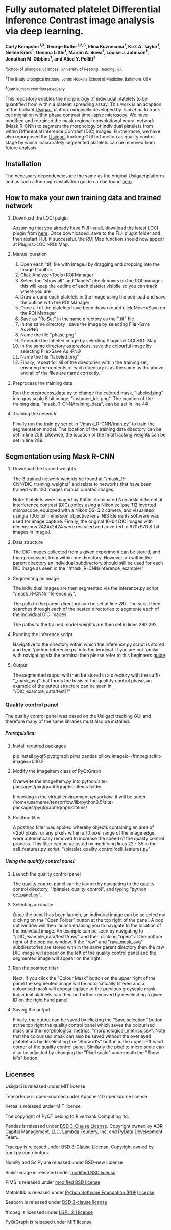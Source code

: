 # Fully automated platelet Differential Inference Contrast image analysis via deep learning. 

**Carly Kempster<sup>1,3</sup>, George Butler<sup>1,2,3</sup>, Elina Kuznecova<sup>1</sup>, Kirk A. Taylor<sup>1</sup>, Neline Kriek<sup>1</sup>, Gemma Little<sup>1</sup>, Marcin A. Sowa<sup>1</sup>, Louise J. Johnson<sup>1</sup>, Jonathan M. Gibbins<sup>1</sup>, and Alice Y. Pollitt<sup>1</sup>**

<sup><sup>1</sup>School of Biological Sciences, University of Reading, Reading, UK</sup>

<sup><sup>2</sup>The Brady Urological Institute, Johns Hopkins School of Medicine, Baltimore, USA</sup>

<sup><sup>3</sup>Both authors contributed equally</sup>
	
	
	
This repository enables the morphology of indiviudal platelets to be quantified from within a platelet spreading assay. This work is an adaption of the brilliant [Usiigaci](https://github.com/oist/Usiigaci) platform originally developed by Tsai *et al.* to track cell migration within phase contrast time-lapse microsopy. We have modified and retrained the mask regional convolutional neural network (Mask R-CNN) to segment the morphology of individual platelets from within Differential Inference Contrast (DIC) images. Furthermore, we have also repurposed the [Usiigaci](https://github.com/oist/Usiigaci) tracking GUI to function as quality control stage by which inaccurately segmented platelets can be removed from future analysis. 


## Installation 
The necessary dependencies are the same as the original Usiigaci platform and as such a thorough installation guide can be found [here](https://github.com/oist/Usiigaci#dependencies).
	

## How to make your own training data and trained network

1. Download the LOCI pulgin
	
	 Assuming that you already have FIJI install, download the latest LOCI plugin from [here](https://sites.imagej.net/LOCI/plugins/LOCI/). Once downloaded, save to the FIJI plugin folder and then restart FIJI. If successful, the ROI Map function should now appear at Plugins>LOCI>ROI Map.

2. Manual curation 
	
	1) Open each ‘.tif’ file with ImageJ by dragging and dropping into the ImageJ toolbar
	2) Click Analyze>Tools>ROI Manager
	3) Select the "show all" and "labels" check boxes on the ROI manager - this will keep the outline of each platelet visibile so you can track where you are
	4) Draw around each platelets in the image using the ped-pad and save the outline with the ROI Manager
	5) Once all of the platelets have been drawn round click Move>Save on the ROI Manager
	6) Save as "RoiSet" in the same directory as the ".tif" file
	7) In the same directory , save the image by selecting File>Save As>PNG
	8) Name the file "phase.png"
	9) Generate the labeled image by selecting Plugins>LOCI>ROI Map
	10) In the same directory as previous, save the colourful image by selecting File>Save As>PNG
	11) Name the file "labeled.png"
	12) Finally, repeat for all of the directories within the training set, ensuring the contents of each directory is as the same as the above, and all of the files are name correctly. 

3. Preprocess the training data
	
	Run the preprocess_data.py to change the colored mask, "labeled.png" into gray scale 8 bit image, "instance_ids.png". The location of the training data, "mask_R-CNN/training_data", can be set in line 44 
	
4. Training the network
	
	Finally run the train.py script in "/mask_R-CNN/train.py" to train the segmentation model. The location of the training data directory can be set in line 258. Likewise, the location of the final tracking weights can be set in line 289.

## Segmentation using Mask R-CNN

1. Download the trained weights
	
	The 3 trained network weights be found at "/mask_R-CNN/DIC_training_weights" and relate to networks that have been trained with 120 images manual curated images.

	Note: Platelets were imaged by Köhler illuminated Nomarski differential interference contrast (DIC) optics using a Nikon eclipse Ti2 inverted microscope, equipped with a Nikon DS-Qi2 camera, and visualised using a 100x oil immersion objective lens. NIS Elements software was used for image capture. Finally, the original 16-bit DIC images with dimensions 2424x2424 were rescaled and coverted to 970x970 8-bit images in ImageJ. 


2. Data structure
	
	The DIC images collected from a given experiment can be stored, and then processed, from within one directory. However, an within the parent directory an individual subdirectory should still be used for each DIC image as seen in the "/mask_R-CNN/inference_example/"


3. Segmenting an image
	
	The individual images are then segmented via the inference.py script, "/mask_R-CNN/inference.py".
	
	The path to the parent directory can be set at line 287. The script then searches through each of the nested directories to segmente each of the individual DIC images.
	
	The paths to the trained model weights are then set in lines 290:292

3. Running the inference script
	
	Navigative to the directory within which the inference.py script is stored and type 'python inference.py' into the terminal. If you are not familar with navigating via the terminal then please refer to this beginners [guide](https://ubuntu.com/tutorials/command-line-for-beginners#1-overview)

4. Output
	
	The segmented output will then be stored in a directory with the suffix "_mask_avg" that forms the basis of the qualtify control phase, an example of the output structure can be seen in "/DIC_example_data/test1/"
	
### Quality control panel

The quality control panel was based on the Usiigaci tracking GUI and therefore many of the same libraries must also be installed. 

##### Prerequisites:
1. Install required packages
	
	pip install pyqt5 pyqtgraph pims pandas pillow imageio--ffmpeg scikit-image==0.16.2


2. Modify the Imageitem class of PyQtGraph
	
	Overwrite the ImageItem.py into python/site-packages/pyqtgraph/graphicsItems folder

	If working in the virtual environment *tensorflow*:
	it will be under /home/username/tensorflow/lib/python3.5/site-packages/pyqtgraph/graphicitems/

3. Posthoc filter 
	
	A posthoc filter was applied whereby objects containing an area of <250 pixels, or any pixels within a 10 pixel range of the image edge, were automatically removed to increase the speed of the quality control process. This filter can be adjusted by modifying lines 22 - 35 in the cell_features.py script, "/platelet_quality_control/cell_features.py"

##### Using the qualtify control panel:

1. Launch the quality control panel 
										
	The quality control panel can be launch by navigating to the quality control directory, "/platelet_quality_control", and typing "python qc_panel.py". 


2. Selecting an image
										
	Once the panel has been launch, an indivdual image can be selected my clicking on the "Open Folder" button at the top right of the panel. A pop out window will then launch enabling you to navigate to the location of the indivdual image. An example can be seen by navigating to "/DIC_example_data/test1/raw/" and then clicking "open" at the bottom right of the pop out window. If the "raw" and "raw_mask_avg" subdirectories are stored with in the same parent directory then the raw DIC image will appear on the left of the quality control panel and the segmented image will appear on the right.

3. Run the posthoc filter
										
	Next, if you click the "Colour Mask" button on the upper right of the panel the segmented image will be automatically filtered and a colourised mask will appear inplace of the previous greyscale mask. Individual platelets can then be further removed by deselecting a given ID on the right hand panel

4. Saving the output
										
	Finally, the output can be saved by clicking the "Save selection" button at the top right the quality control panel which saves the colourised mask and the morphological metrics, "morphological_metrics.csv".	Note that the colourised mask can also be saved without the overlayed platelet ids by deselecting the "Show id's" button in the upper left hand corner of the quality control panel. Similarly the pixel to micro scale can also be adjusted by changing the "Pixel scale" underneath the "Show id's" button. 			

## Licenses
Usiigaci is released under MIT license 

TensorFlow is open-sourced under Apache 2.0 opensource license. 

Keras is released under MIT license

The copyright of PyQT belong to Riverbank Computing ltd.

Pandas is released under [BSD 3-Clause License](http://pandas.pydata.org/pandas-docs/stable/overview.html?highlight=bsd). Copyright owned by AQR Capital Management, LLC, Lambda Foundry, Inc. and PyData Development Team. 

Trackpy is released under [BSD 3-Clause License](https://github.com/soft-matter/trackpy/blob/master/LICENSE). Copyright owned by trackpy contributors.

NumPy and SciPy are released under BSD-new License

Scikit-image is released under [modified BSD license](https://github.com/scikit-image/scikit-image)

PIMS is released under [modified BSD license](https://github.com/soft-matter/pims/blob/master/license.txt)

Matplotlib is released under [Python Software Foundation (PDF) license](https://matplotlib.org/)

Seaborn is released under [BSD 3-clause license](https://github.com/mwaskom/seaborn/blob/master/LICENSE)

ffmpeg is licensed under [LGPL 2.1 license](https://www.ffmpeg.org/legal.html)

PyQtGraph is released under MIT license
